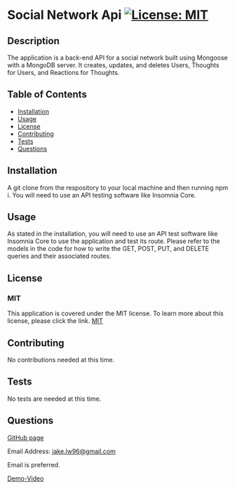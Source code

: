 # Social Network Api [![License: MIT](https://img.shields.io/badge/License-MIT-yellow.svg)](https://opensource.org/licenses/MIT)

## Description

The application is a back-end API for a social network built using Mongoose with a MongoDB server. It creates, updates, and deletes Users, Thoughts for Users, and Reactions for Thoughts.

## Table of Contents

- [Installation](#installation)
- [Usage](#usage)
- [License](#license)
- [Contributing](#contributing)
- [Tests](#tests)
- [Questions](#questions)

## Installation

A git clone from the respository to your local machine and then running npm i. You will need to use an API testing software like Insomnia Core.

## Usage

As stated in the installation, you will need to use an API test software like Insomnia Core to use the application and test its route. Please refer to the models in the code for how to write the GET, POST, PUT, and DELETE queries and their associated routes.

## License

### MIT

This application is covered under the MIT license. To learn more about this license,
please click the link. [MIT](https://choosealicense.com/licenses/mit/)

## Contributing

No contributions needed at this time.

## Tests

No tests are needed at this time.

## Questions

[GitHub page](https://github.com/jakelw96)

Email Address: jake.lw96@gmail.com

Email is preferred.

[Demo-Video](https://www.youtube.com/watch?v=M7hW5I8rcRg)
